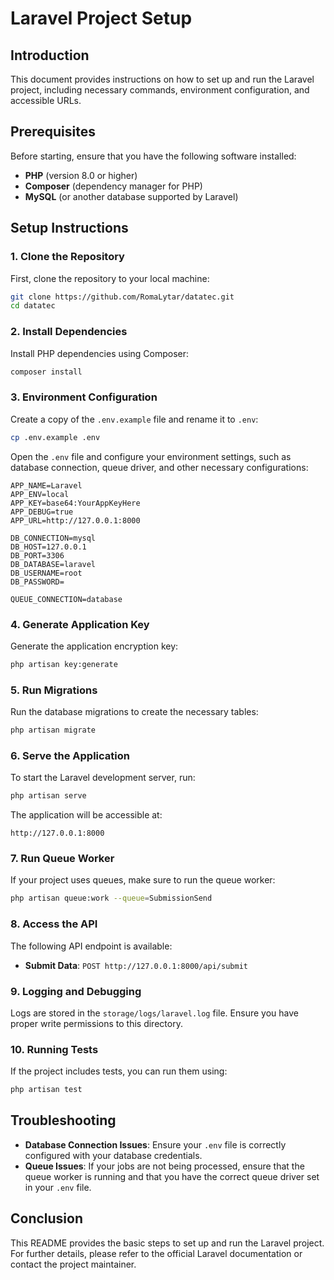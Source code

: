 
# Laravel Project Setup

## Introduction

This document provides instructions on how to set up and run the Laravel project, including necessary commands, environment configuration, and accessible URLs.

## Prerequisites

Before starting, ensure that you have the following software installed:

- **PHP** (version 8.0 or higher)
- **Composer** (dependency manager for PHP)
- **MySQL** (or another database supported by Laravel)

## Setup Instructions

### 1. Clone the Repository

First, clone the repository to your local machine:

```bash
git clone https://github.com/RomaLytar/datatec.git
cd datatec
```

### 2. Install Dependencies

Install PHP dependencies using Composer:

```bash
composer install
```

### 3. Environment Configuration

Create a copy of the `.env.example` file and rename it to `.env`:

```bash
cp .env.example .env
```

Open the `.env` file and configure your environment settings, such as database connection, queue driver, and other necessary configurations:

```plaintext
APP_NAME=Laravel
APP_ENV=local
APP_KEY=base64:YourAppKeyHere
APP_DEBUG=true
APP_URL=http://127.0.0.1:8000

DB_CONNECTION=mysql
DB_HOST=127.0.0.1
DB_PORT=3306
DB_DATABASE=laravel
DB_USERNAME=root
DB_PASSWORD=

QUEUE_CONNECTION=database
```

### 4. Generate Application Key

Generate the application encryption key:

```bash
php artisan key:generate
```

### 5. Run Migrations

Run the database migrations to create the necessary tables:

```bash
php artisan migrate
```

### 6. Serve the Application

To start the Laravel development server, run:

```bash
php artisan serve
```

The application will be accessible at:

```plaintext
http://127.0.0.1:8000
```

### 7. Run Queue Worker

If your project uses queues, make sure to run the queue worker:

```bash
php artisan queue:work --queue=SubmissionSend
```

### 8. Access the API

The following API endpoint is available:

- **Submit Data**: `POST http://127.0.0.1:8000/api/submit`

### 9. Logging and Debugging

Logs are stored in the `storage/logs/laravel.log` file. Ensure you have proper write permissions to this directory.

### 10. Running Tests

If the project includes tests, you can run them using:

```bash
php artisan test
```

## Troubleshooting

- **Database Connection Issues**: Ensure your `.env` file is correctly configured with your database credentials.
- **Queue Issues**: If your jobs are not being processed, ensure that the queue worker is running and that you have the correct queue driver set in your `.env` file.

## Conclusion

This README provides the basic steps to set up and run the Laravel project. For further details, please refer to the official Laravel documentation or contact the project maintainer.
